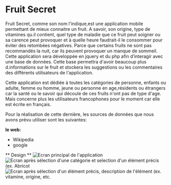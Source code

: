 Fruit Secret
===========
Fruit Secret, comme son nom l'indique,est une application mobile permettant de mieux connaitre un fruit. A savoir, son origine, type de vitamines qu.il contient, quel type de maladie que ce fruit peut soigner ou sa carence peut provoquer et à quelle heure faudrait-il le consommer pour éviter des retombées négatives. Parce que certains fruits ne sont pas recommandés la nuit, car ils peuvent provoquer un manque de sommeil. Cette application sera développée en jquery et du php afin d’interagir avec une base de données. Cette base permettra d'avoir beaucoup plus d.informations sur le fruit et stockera les suggestions ou les commentaires des différents utilisateurs de l'application.

Cette application est dédiée à toutes les catégories de personne, enfants ou adulte, femme ou homme, jeune ou personne en age,résidents ou étrangers car la santé ou le savoir qui découle de ces fruits n'ont pas de type d'age. Mais concerne plus les utilisateurs francophones pour le moment car elle est écrite en français.

Pour la réalisation de cette dernière, les sources de données que nous avons prévu utiliser sont les suivantes:

**le web:**
* Wikipedia
* google

** Design **
![Ecran principal de l'application ](http://aia.netne.net/fruitsecretimg/IM0.jpg)
![Ecran après sélection d'une catégorie et selection d'un élément précis (ex. Abricot ](http://aia.netne.net/fruitsecretimg/IM1.jpg)
![Ecran après sélection d'un élément précis, description de l'élément (ex. vitamine, origine, etc. ](http://aia.netne.net/fruitsecretimg/IM0.jpg)
